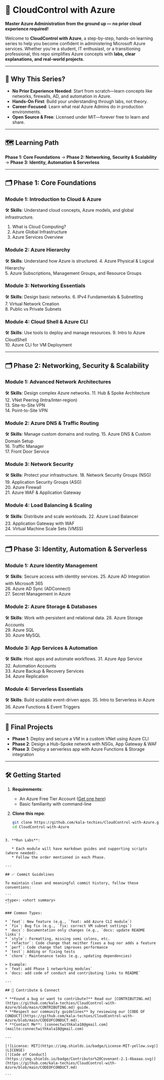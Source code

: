 # 🚀 CloudControl with Azure

**Master Azure Administration from the ground up — no prior cloud experience required!**

Welcome to **CloudControl with Azure**, a step-by-step, hands-on learning series to help you become confident in administering Microsoft Azure services. Whether you're a student, IT enthusiast, or a transitioning professional, this repo simplifies Azure concepts with **labs, clear explanations, and real-world projects**.

---

## 🌟 Why This Series?

- **No Prior Experience Needed**: Start from scratch—learn concepts like networks, firewalls, AD, and automation in Azure.
- **Hands-On First**: Build your understanding through labs, not theory.
- **Career-Focused**: Learn what real Azure Admins do in production environments.
- **Open Source & Free**: Licensed under MIT—forever free to learn and share.

---

## 🗺️ Learning Path

**Phase 1: Core Foundations** → **Phase 2: Networking, Security & Scalability** → **Phase 3: Identity, Automation & Serverless**

---

## 🗂️ Phase 1: Core Foundations

### **Module 1: Introduction to Cloud & Azure**
🛠️ **Skills**: Understand cloud concepts, Azure models, and global infrastructure.
1. What is Cloud Computing?  
2. Azure Global Infrastructure  
3. Azure Services Overview  

### **Module 2: Azure Hierarchy**
🛠️ **Skills**: Understand how Azure is structured.
4. Azure Physical & Logical Hierarchy  
5. Azure Subscriptions, Management Groups, and Resource Groups  

### **Module 3: Networking Essentials**
🛠️ **Skills**: Design basic networks.
6. IPv4 Fundamentals & Subnetting  
7. Virtual Network Creation  
8. Public vs Private Subnets  

### **Module 4: Cloud Shell & Azure CLI**
🛠️ **Skills**: Use tools to deploy and manage resources.
9. Intro to Azure CloudShell  
10. Azure CLI for VM Deployment  

---

## 🗂️ Phase 2: Networking, Security & Scalability

### **Module 1: Advanced Network Architectures**
🛠️ **Skills**: Design complex Azure networks.
11. Hub & Spoke Architecture  
12. VNet Peering (Intra/Inter-region)  
13. Site-to-Site VPN  
14. Point-to-Site VPN  

### **Module 2: Azure DNS & Traffic Routing**
🛠️ **Skills**: Manage custom domains and routing.
15. Azure DNS & Custom Domain Setup  
16. Traffic Manager  
17. Front Door Service  

### **Module 3: Network Security**
🛠️ **Skills**: Protect your infrastructure.
18. Network Security Groups (NSG)  
19. Application Security Groups (ASG)  
20. Azure Firewall  
21. Azure WAF & Application Gateway  

### **Module 4: Load Balancing & Scaling**
🛠️ **Skills**: Distribute and scale workloads.
22. Azure Load Balancer  
23. Application Gateway with WAF  
24. Virtual Machine Scale Sets (VMSS)  

---

## 🗂️ Phase 3: Identity, Automation & Serverless

### **Module 1: Azure Identity Management**
🛠️ **Skills**: Secure access with identity services.
25. Azure AD Integration with Microsoft 365  
26. Azure AD Sync (ADConnect)  
27. Secret Management in Azure  

### **Module 2: Azure Storage & Databases**
🛠️ **Skills**: Work with persistent and relational data.
28. Azure Storage Accounts  
29. Azure SQL  
30. Azure MySQL  

### **Module 3: App Services & Automation**
🛠️ **Skills**: Host apps and automate workflows.
31. Azure App Service  
32. Automation Accounts  
33. Azure Backup & Recovery Services  
34. Azure Replication  

### **Module 4: Serverless Essentials**
🛠️ **Skills**: Build scalable event-driven apps.
35. Intro to Serverless in Azure  
36. Azure Functions & Event Triggers  

---

## 🎯 Final Projects

- **Phase 1**: Deploy and secure a VM in a custom VNet using Azure CLI  
- **Phase 2**: Design a Hub-Spoke network with NSGs, App Gateway & WAF  
- **Phase 3**: Deploy a serverless app with Azure Functions & Storage integration  

---

## 🛠️ Getting Started

1. **Requirements**:
   - An Azure Free Tier Account ([Get one here](https://azure.microsoft.com/en-in/free/))
   - Basic familiarity with command-line

2. **Clone this repo**:
   ```bash
   git clone https://github.com/kala-techies/CloudControl-with-Azure.git
   cd CloudControl-with-Azure
````

3. **Run Labs**:

   * Each module will have markdown guides and supporting scripts (where needed).
   * Follow the order mentioned in each Phase.

---

## ✅ Commit Guidelines

To maintain clean and meaningful commit history, follow these conventions:

```
<type>: <short summary>
```

### Common Types:

* `feat`: New feature (e.g., `feat: add Azure CLI module`)
* `fix`: Bug fix (e.g., `fix: correct VM subnet settings`)
* `docs`: Documentation only changes (e.g., `docs: update README links`)
* `style`: Formatting, missing semi colons, etc.
* `refactor`: Code change that neither fixes a bug nor adds a feature
* `perf`: Code change that improves performance
* `test`: Adding or fixing tests
* `chore`: Maintenance tasks (e.g., updating dependencies)

> Example:
> `feat: add Phase 1 networking modules`
> `docs: add code of conduct and contributing links to README`

---

## 🤝 Contribute & Connect

* **Found a bug or want to contribute?** Read our [CONTRIBUTING.md](https://github.com/kala-techies/CloudControl-with-Azure/blob/main/CONTRIBUTING.md) guide.
* **Respect our community guidelines** by reviewing our [CODE OF CONDUCT](https://github.com/kala-techies/CloudControl-with-Azure/blob/main/CODEOFCONDUCT.md).
* **Contact Me**: [connectwithkala18@gmail.com](mailto:connectwithkala18@gmail.com)

---

[![License: MIT](https://img.shields.io/badge/License-MIT-yellow.svg)](LICENSE)
[![Code of Conduct](https://img.shields.io/badge/Contributor%20Covenant-2.1-4baaaa.svg)](https://github.com/kala-techies/CloudControl-with-Azure/blob/main/CODEOFCONDUCT.md)

```
